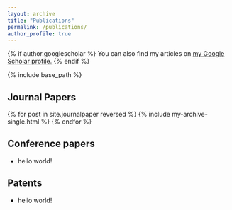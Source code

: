 ```yaml
---
layout: archive
title: "Publications"
permalink: /publications/
author_profile: true
---
```


{% if author.googlescholar %}
  You can also find my articles on <u><a href="{{author.googlescholar}}">my Google Scholar profile</a>.</u>
{% endif %}

{% include base_path %}

Journal Papers
-----------

{% for post in site.journalpaper reversed %}
  {% include my-archive-single.html %}
{% endfor %}

Conference papers
---------
+ hello world!

Patents
-----------

+ hello world!

